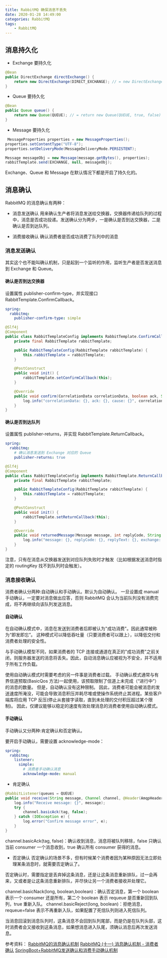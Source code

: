 ```yaml
---
title: RabbitMQ 确保消息不丢失
date: 2020-01-28 14:49:00
categories: RabbitMQ
tags:
    - RabbitMQ
---
```

## 消息持久化
* Exchange 要持久化
```java
@Bean
public DirectExchange directExchange() {
    return new DirectExchange(DIRECT_EXCHANGE); // = new DirectExchange(DIRECT_EXCHANGE， true, false)
}
```

* Queue 要持久化
```java
@Bean
public Queue queue() {
    return new Queue(QUEUE); // = return new Queue(QUEUE, true, false)
}
```

* Message 要持久化
```java
 MessageProperties properties = new MessageProperties();
properties.setContentType("UTF-8");
properties.setDeliveryMode(MessageDeliveryMode.PERSISTENT);

Message messageObj = new Message(message.getBytes(), properties);
rabbitTemplate.send(EXCHANGE, null, messageObj);
```

Exchange、Queue 和 Message 在默认情况下都是开启了持久化的。

## 消息确认
RabbitMQ 的消息确认有两种：
*  消息发送确认
用来确认生产者将消息发送给交换器，交换器传递给队列的过程中，消息是否成功投递。发送确认分为两步，一是确认是否到达交换器，二是确认是否到达队列。

* 消费接收确认
确认消费者是否成功消费了队列中的消息

### 消息发送确认
其实这个也不能叫确认机制，只是起到一个监听的作用，监听生产者是否发送消息到 Exchange 和 Queue。

#### 确认是否到达交换器
设置属性 publisher-confirm-type，并实现接口 RabbitTemplate.ConfirmCallback。

```yaml
spring:
  rabbitmq:
    publisher-confirm-type: simple
```

```java
@Slf4j
@Component
public class RabbitTemplateConfig implements RabbitTemplate.ConfirmCallback {
    private final RabbitTemplate rabbitTemplate;

    public RabbitTemplateConfig(RabbitTemplate rabbitTemplate) {
        this.rabbitTemplate = rabbitTemplate;
    }

    @PostConstruct
    public void init() {
        rabbitTemplate.setConfirmCallback(this);
    }

    @Override
    public void confirm(CorrelationData correlationData, boolean ack, String cause) {
        log.info("correlationData: {}, ack: {}, cause: {}", correlationData, ack, cause);
    }
}
```

#### 确认是否到达队列
设置属性 publisher-returns，并实现 RabbitTemplate.ReturnCallback。

```yaml
spring:
  rabbitmq:
    # 确认消息发送到 Exchange 对应的 Queue
    publisher-returns: true
```

```java
@Slf4j
@Component
public class RabbitTemplateConfig implements RabbitTemplate.ReturnCallback {
    private final RabbitTemplate rabbitTemplate;

    public RabbitTemplateConfig(RabbitTemplate rabbitTemplate) {
        this.rabbitTemplate = rabbitTemplate;
    }

    @PostConstruct
    public void init() {
        rabbitTemplate.setReturnCallback(this);
    }

    @Override
    public void returnedMessage(Message message, int replyCode, String replyText, String exchange, String routingKey) {
        log.info("message: {}, replyCode: {}, replyText: {}, exchange: {}, routingKey: {}", message, replyCode, replyText, exchange, routingKey);
    }
}
```

注意，只有在消息从交换器发送到对应队列失败时才触发（比如根据发送消息时指定的 routingKey 找不到队列时会触发）。

### 消息接收确认
消费者确认分两种:自动确认和手动确认。默认为自动确认。
一旦设置成 manual 手动确认，一定要对消息做出应答，否则 RabbitMQ 会认为当前队列没有消费完成，将不再继续向该队列发送消息。

#### 自动确认
在自动确认模式中，消息在发送到消费者后即被认为"成功消费"。因此通常被称为“即发即忘”。
这种模式可以降低吞吐量（只要消费者可以跟上），以降低交付和消费者处理的安全性。

与手动确认模型不同，如果消费者的 TCP 连接或通道在真正的"成功消费"之前关闭，则服务器发送的消息将丢失。因此，自动消息确认应被视为不安全，并不适用于所有工作负载。

使用自动确认模式时需要考虑的另一件事是消费者过载。
手动确认模式通常与有界信道预取(BasicQos 方法)一起使用，该预取限制了信道上未完成（“进行中”）的消息的数量。
但是，自动确认没有这种限制。
因此，消费者可能会被消息的发送速度所淹没，可能会导致消息积压并耗尽堆或使操作系统终止其进程。某些客户端库将应用 TCP 反压(停止从套接字读取，直到未处理的交付积压超过某个限制)。
因此，仅建议能够以稳定的速度有效处理消息的消费者使用自动确认模式。

#### 手动确认
手动确认又分两种:肯定确认和否定确认。

要开启手动确认，需要设置 acknowledge-mode：
```yaml
spring:
  rabbitmq:
    listener:
      simple:
        # 消费者手动确认消息
        acknowledge-mode: manual
```

* 肯定确认
```java
@RabbitListener(queues = QUEUE)
public void receive(String message, Channel channel, @Header(AmqpHeaders.DELIVERY_TAG) long tag) {
    log.info("Receive message: {}", message);
    try {
        channel.basicAck(tag, false);
    } catch (IOException e) {
        log.error("Confirm message error", e);
    }
}
```

channel.basicAck(tag, false)：确认收到消息，消息将被队列移除，false 只确认当前 consumer 一个消息收到，true 确认所有 consumer 获得的消息。

* 否定确认
否定确认的场景不多，但有时候某个消费者因为某种原因无法立即处理某条消息时，就需要否定确认了。

否定确认时，需要指定是丢弃掉这条消息，还是让这条消息重新排队，过一会再来，又或者是让这条消息重新排队，并尽快让另一个消费者接收并处理它。

channel.basicNack(long, boolean,boolean)：确认否定消息，第一个 boolean 表示一个 consumer 还是所有，第二个 boolean 表示 requeue 是否重新回到队列，true 重新入队。
channel.basicReject(long, boolean)：拒绝消息，requeue=false 表示不再重新入队，如果配置了死信队列则进入死信队列。

当消息回滚到消息队列时，这条消息不会回到队列尾部，而是仍是在队列头部，这时消费者会又接收到这条消息，如果想消息进入队尾，须确认消息后再次发送消息。


参考资料：
[RabbitMQ的消息确认机制](https://www.cnblogs.com/fdzfd/p/9420333.html)
[RabbitMQ (十一) 消息确认机制 - 消费者确认](https://www.cnblogs.com/refuge/p/10356750.html)
[SpringBoot+RabbitMQ发送确认和消费手动确认机制](https://blog.csdn.net/yuyeqianhen/article/details/95065170)